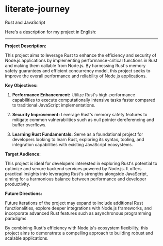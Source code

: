 # literate-journey
Rust and JavaScript

Here's a description for my project in English:

---

**Project Description:**

This project aims to leverage Rust to enhance the efficiency and security of Node.js applications by implementing performance-critical functions in Rust and making them callable from Node.js. By harnessing Rust's memory safety guarantees and efficient concurrency model, this project seeks to improve the overall performance and reliability of Node.js applications.

**Key Objectives:**

1. **Performance Enhancement:** Utilize Rust's high-performance capabilities to execute computationally intensive tasks faster compared to traditional JavaScript implementations.

2. **Security Improvement:** Leverage Rust's memory safety features to mitigate common vulnerabilities such as null pointer dereferencing and buffer overflows.

3. **Learning Rust Fundamentals:** Serve as a foundational project for developers looking to learn Rust, exploring its syntax, tooling, and integration capabilities with existing JavaScript ecosystems.

**Target Audience:**

This project is ideal for developers interested in exploring Rust's potential to optimize and secure backend services powered by Node.js. It offers practical insights into leveraging Rust's strengths alongside JavaScript, aiming for a harmonious balance between performance and developer productivity.

**Future Directions:**

Future iterations of the project may expand to include additional Rust functionalities, explore deeper integrations with Node.js frameworks, and incorporate advanced Rust features such as asynchronous programming paradigms.

By combining Rust's efficiency with Node.js's ecosystem flexibility, this project aims to demonstrate a compelling approach to building robust and scalable applications.
